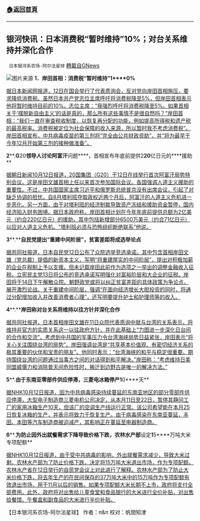 ###  [:house:返回首頁](https://github.com/ourhimalayas/txt)
---


## 银河快讯：日本消费税“暂时维持”10%；对台关系维持并深化合作
` 日本银河系农场-阿尔法星球` [轉載自GNews](https://gnews.org/zh-hans/1594076/)

![](https://assets.gnews.org/wp-content/uploads/2021/10/图片1-48.png)图片来源
**1．岸田首相：消费税“暂时维持”1****0%**

[据日本新闻网报道，12日在国会举行了代表质询会，反对党向岸田首相施压，要求降低消费税。虽然日本共产党志位主席呼吁将消费税降至5%，但岸田首相表示他将暂时维持目前的10%。志位主席：“我强烈呼吁将消费税降至5%。如果首相关于‘摆脱新自由主义’的话是真的，那么所有这些事情不是很自然吗？”岸田首相：“我们一直在审查税收制度，以恢复再分配的功能，例如提高所得税和遗产税的最高税率。消费税被定位为社会保障的收入来源，所以暂时我不考虑消费税”。岸田首相宣布，中共病毒疫苗的第三剂将”完全由公共财政资助”，并”将为最早于今年12月开始第三剂的接种做准备”。](https://news.yahoo.co.jp/articles/8627f251680ba2331aa57ca4ea8b6a9f45729380)

**2****.****G****20****领导人讨论阿富汗****问题****，首相宣布年底前提供2****20****亿日元的****援助**

[据朝日新闻10月12日报道，20国集团（G20）于12日在线举行首次阿富汗局势特别会议。这是岸田文雄首相上任以来首次参加国际会议。各国强调人道主义援助的重要性。不过，中共国国家主席习近平和俄罗斯总统普京没有出席会议，引起了对缺乏协调的担忧。自8月塔利班夺取政权近两个月后，阿富汗的人道主义危机进一步恶化。另一方面，由于对塔利班的经济制裁导致资产冻结和援助资金暂停，国内经济陷入财务困境。据日本政府称，岸田首相计划在今年年底前提供总额为2亿美元（约合220亿日元）的援助，其中包括新增部分6500万美元（约合71亿日元）以应对人道主义危机。“塔利班必须与恐怖组织断绝联系”他说。](https://news.yahoo.co.jp/articles/3069a48736dcd36e8ebcedb89e139a81b1935b73)

**3****.****自民党提出“重建中间阶层”，贫富差距将成选举论点**

[据共同社报道，日本自民党12日公布了众院选举竞选承诺。其中包含首相岸田文雄（党总裁）提倡的新资本主义，写明“将重建厚实的中间阶层”，提出对积极加薪的企业在税制上予以支援。但未记载岸田此前作为选项之一举出的调整金融收入征税。立宪民主党13日将公布的竞选承诺写明强化对富裕阶层和大企业的征税。岸田将于14日下午解散众院。朝野政党或将以纠正贫富差距的具体政策为争论点，展开激烈论战。关于重建中间阶层，强调“在面向经济增长大胆投资的同时，将通过分配增加收入并改善消费者心理”，还写明要提升护士和护理师等的收入。](https://tchina.kyodonews.net/news/2021/10/24b9fbf08781--.html)

**4****.****岸田称对台关系将维持以往方针并深化合作**

[据共同社报道，日本首相岸田文雄在11日众院代表质询中就与台湾的关系表示，将维持非官方的实质关系这一以往政府方针，并在此基础上“力图进一步深化日台间的合作和交流”。考虑到中共国的军事压力令台湾海峡局势日益紧张，岸田表示“将关心关注围绕台湾的局势”。岸田强调台湾是“共享基本价值观、有密切经济关系的极其重要的伙伴和宝贵的朋友”。他同时表示：“台湾海峡的和平与稳定很重要。期待围绕台湾的问题通过当事方之间的对话得到和平解决。”岸田称：“考虑维持日美同盟威慑力和消除普天间危险性时，搬迁到边野古是唯一的解决方法。”](https://tchina.kyodonews.net/news/2021/10/053a8107cdaf.html)

**5****.****由于东南亚零部件供应停滞，三菱电冰箱停产1****0****天**

[据NHK10月12日报道，因为中共病毒感染持续蔓延的东南亚地区的部分零部件供应停滞，大型电子制造商三菱电机公司决定，从本月11日至22日，暂停其静冈工厂的家用冰箱生产10天，但该厂的空调生产线运行正常。该公司希望能在本月25日恢复冰箱的生产，并表示将致力于恢复生产。由于病毒感染在东南亚蔓延，丰田、本田等汽车制造商被迫减产，其影响正在蔓延至电器制造商。](https://www3.nhk.or.jp/news/html/20211012/k10013304591000.html?utm_int=news-business_contents_news-main_002)

**6****.****为防止因外出就餐需求下降导致价格下跌，农林水产部****设定****1****5****万吨大米专项配额**

[据NHK10月12日报道，由于受中共病毒的影响，外出就餐需求减少，导致大米过剩，农林水产部为了防止价格下跌，决定将15万吨大米退出市场，作为专项配额。农林水产省在12日举行的自民党会议上对此进行了解释。农林水产部为了防止大米价格下跌，将去年生产的在民间保存的37万吨大米中的15万吨作为专项配额有效退出市场，用于11月以后的销售。如果专项配额大米长期不上市，政府将支付全部费用。此外，政府将对出售给儿童食堂和食品银行的大米进行全价补贴，对出售给餐馆、午餐盒和副食品的大米进行半价补贴。](https://www3.nhk.or.jp/news/html/20211012/k10013304501000.html?utm_int=news-business_contents_list-items_004)

【日本银河系农场-阿尔法星球】
作者：π&π
校对：帆間知津
